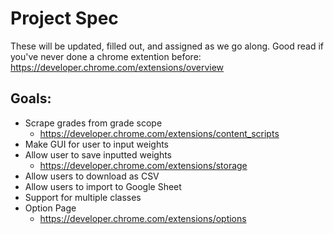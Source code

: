 # Project Spec
These will be updated, filled out, and assigned as we go along.
Good read if you've never done a chrome extention before: https://developer.chrome.com/extensions/overview
## Goals:
* Scrape grades from grade scope
  - https://developer.chrome.com/extensions/content_scripts
* Make GUI for user to input weights
* Allow user to save inputted weights
  - https://developer.chrome.com/extensions/storage
* Allow users to download as CSV
* Allow users to import to Google Sheet
* Support for multiple classes
* Option Page
  - https://developer.chrome.com/extensions/options
